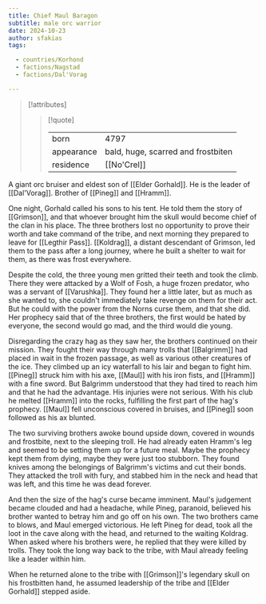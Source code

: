 ```yaml
---
title: Chief Maul Baragon
subtitle: male orc warrior
date: 2024-10-23
author: sfakias
tags:

  - countries/Korhond
  - factions/Nagstad
  - factions/Dal'Vorag

---
```

> [!attributes]
> 
> > [!quote]
> >
> > | | |
> > | --- | --- |
> > | born | 4797 |
> > | appearance | bald, huge, scarred and frostbiten |
> > | residence | [[No'Crel]] |

A giant orc bruiser and eldest son of [[Elder Gorhald]]. He is the leader of [[Dal'Vorag]]. Brother of [[Pineg]] and [[Hramm]].

One night, Gorhald called his sons to his tent. He told them the story of [[Grimson]], and that whoever brought him the skull would become chief of the clan in his place. The three brothers lost no opportunity to prove their worth and take command of the tribe, and next morning they prepared to leave for [[Legthir Pass]]. [[Koldrag]], a distant descendant of Grimson, led them to the pass after a long journey, where he built a shelter to wait for them, as there was frost everywhere.

Despite the cold, the three young men gritted their teeth and took the climb. There they were attacked by a Wolf of Fosh, a huge frozen predator, who was a servant of [[Varushka]]. They found her a little later, but as much as she wanted to, she couldn't immediately take revenge on them for their act. But he could with the power from the Norns curse them, and that she did. Her prophecy said that of the three brothers, the first would be hated by everyone, the second would go mad, and the third would die young.

Disregarding the crazy hag as they saw her, the brothers continued on their mission. They fought their way through many trolls that [[Balgrimm]] had placed in wait in the frozen passage, as well as various other creatures of the ice. They climbed up an icy waterfall to his lair and began to fight him. [[Pineg]] struck him with his axe, [[Maul]] with his iron fists, and [[Hramm]] with a fine sword. But Balgrimm understood that they had tired to reach him and that he had the advantage. His injuries were not serious. With his club he melted [[Hramm]] into the rocks, fulfilling the first part of the hag's prophecy. [[Maul]] fell unconscious covered in bruises, and [[Pineg]] soon followed as his ax blunted.

The two surviving brothers awoke bound upside down, covered in wounds and frostbite, next to the sleeping troll. He had already eaten Hramm's leg and seemed to be setting them up for a future meal. Maybe the prophecy kept them from dying, maybe they were just too stubborn. They found knives among the belongings of Balgrimm's victims and cut their bonds. They attacked the troll with fury, and stabbed him in the neck and head that was left, and this time he was dead forever.

And then the size of the hag's curse became imminent. Maul's judgement became clouded and had a headache, while Pineg, paranoid, believed his brother wanted to betray him and go off on his own. The two brothers came to blows, and Maul emerged victorious. He left Pineg for dead, took all the loot in the cave along with the head, and returned to the waiting Koldrag. When asked where his brothers were, he replied that they were killed by trolls. They took the long way back to the tribe, with Maul already feeling like a leader within him.

When he returned alone to the tribe with [[Grimson]]'s legendary skull on his frostbitten hand, he assumed leadership of the tribe and [[Elder Gorhald]] stepped aside.